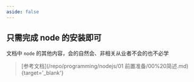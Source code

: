 ```yaml
---
aside: false
---
```

## 只需完成 node 的安装即可

文档中 `node` 的其他内容，会的自然会、非相关从业者不会的也不必学

> [参考文档](/repo/programming/nodejs/01 前置准备/00%20简述.md){target='_blank'}

